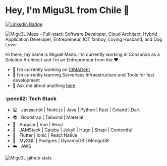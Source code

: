 # Hey, I'm Migu3L from Chile :wave:

[![Linkedin Badge](https://img.shields.io/badge/-Miguel%20Meza-blue?style=flat-square&logo=Linkedin&logoColor=white&link=https://www.linkedin.com/in/boadude/)](https://www.linkedin.com/in/boadude/)

<img src="https://raw.githubusercontent.com/Migu33l/Migu33l/master/gh-header.gif" alt="Migu3L Meza - Full-stack Software Developer, Cloud Architect, Hybrid Application Developer, Entrepreneur, IOT fanboy, Loving Husband, and Dog Lover">


Hi there, my name is Miguel Meza. I'm currently working in Consorcio as a Solution Architect and I'm an Entrepreneur from the :heart:

- :punch: I’m currently working on [CIMADent](https://cimadent.cl)
- :page_with_curl: I’m currently learning Serverless Infraestructure and Tools for fast development
- :speech_balloon: Ask me about anything [here](https://github.com/Migu33l/Migu33l/issues)

<h3>:pencil2: Tech Stack</h3>

- :computer: &nbsp; Javascript | Node.js | Java | Python | Rust | Goland | Dart
- :books: &nbsp; Bootstrap | Tailwind | Material
- :triangular_ruler: &nbsp; Angular | Vue | React
- :bookmark_tabs: &nbsp; JAMStack | Gatsby | Jekyll | Hugo | Strapi | Contentful
- :iphone: &nbsp; Flutter | Ionic | React Native
- :battery: &nbsp; MySQL | Postgres | DynamoDB | MongoDB
- :cloud: &nbsp; AWS

![Migu3L github stats](https://github-readme-stats.vercel.app/api?username=Migu33l&count_private=true&show_icons=true)
